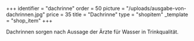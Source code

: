 +++
identifier = "dachrinne"
order = 50
picture = "/uploads/ausgabe-von-dachrinnen.jpg"
price = 35
title = "Dachrinne"
type = "shopitem"
_template = "shop_item"
+++

Dachrinnen sorgen nach Aussage der Ärzte für Wasser in Trinkqualität.
